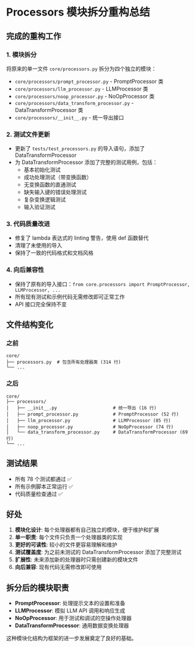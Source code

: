 # Processors 模块拆分重构总结

## 完成的重构工作

### 1. 模块拆分
将原来的单一文件 `core/processors.py` 拆分为四个独立的模块：

- `core/processors/prompt_processor.py` - PromptProcessor 类
- `core/processors/llm_processor.py` - LLMProcessor 类  
- `core/processors/noop_processor.py` - NoOpProcessor 类
- `core/processors/data_transform_processor.py` - DataTransformProcessor 类
- `core/processors/__init__.py` - 统一导出接口

### 2. 测试文件更新
- 更新了 `tests/test_processors.py` 的导入语句，添加了 DataTransformProcessor
- 为 DataTransformProcessor 添加了完整的测试用例，包括：
  - 基本初始化测试
  - 成功处理测试（带变换函数）
  - 无变换函数的直通测试
  - 缺失输入键的错误处理测试
  - 复杂变换逻辑测试
  - 输入验证测试

### 3. 代码质量改进
- 修复了 lambda 表达式的 linting 警告，使用 def 函数替代
- 清理了未使用的导入
- 保持了一致的代码格式和文档风格

### 4. 向后兼容性
- 保持了原有的导入接口：`from core.processors import PromptProcessor, LLMProcessor, ...`
- 所有现有测试和示例代码无需修改即可正常工作
- API 接口完全保持不变

## 文件结构变化

### 之前
```
core/
├── processors.py  # 包含所有处理器类 (314 行)
└── ...
```

### 之后
```
core/
├── processors/
│   ├── __init__.py                     # 统一导出 (16 行)
│   ├── prompt_processor.py             # PromptProcessor (52 行)
│   ├── llm_processor.py                # LLMProcessor (85 行)
│   ├── noop_processor.py               # NoOpProcessor (74 行)
│   └── data_transform_processor.py     # DataTransformProcessor (69 行)
└── ...
```

## 测试结果
- 所有 78 个测试都通过 ✅
- 所有示例脚本正常运行 ✅
- 代码质量检查通过 ✅

## 好处

1. **模块化设计**: 每个处理器都有自己独立的模块，便于维护和扩展
2. **单一职责**: 每个文件只负责一个处理器类的实现
3. **更好的可读性**: 较小的文件更容易理解和维护
4. **测试覆盖度**: 为之前未测试的 DataTransformProcessor 添加了完整测试
5. **扩展性**: 未来添加新的处理器时只需创建新的模块文件
6. **向后兼容**: 现有代码无需修改即可使用

## 拆分后的模块职责

- **PromptProcessor**: 处理提示文本的设置和准备
- **LLMProcessor**: 模拟 LLM API 调用和响应生成
- **NoOpProcessor**: 用于测试和调试的空操作处理器
- **DataTransformProcessor**: 通用数据变换处理器

这种模块化结构为框架的进一步发展奠定了良好的基础。
